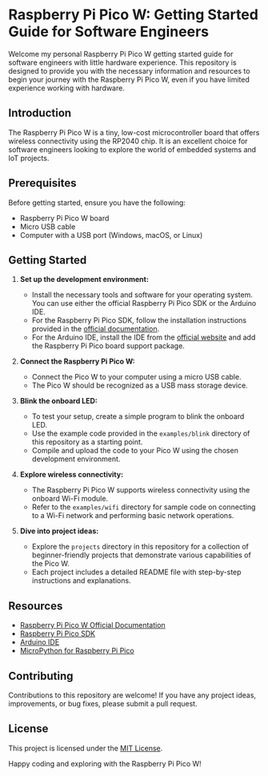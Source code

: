 # Raspberry Pi Pico W: Getting Started Guide for Software Engineers

Welcome my personal Raspberry Pi Pico W getting started guide for software engineers with little hardware experience. This repository is designed to provide you with the necessary information and resources to begin your journey with the Raspberry Pi Pico W, even if you have limited experience working with hardware.

## Introduction

The Raspberry Pi Pico W is a tiny, low-cost microcontroller board that offers wireless connectivity using the RP2040 chip. It is an excellent choice for software engineers looking to explore the world of embedded systems and IoT projects.

## Prerequisites

Before getting started, ensure you have the following:

- Raspberry Pi Pico W board
- Micro USB cable
- Computer with a USB port (Windows, macOS, or Linux)

## Getting Started

1. **Set up the development environment:**

   - Install the necessary tools and software for your operating system. You can use either the official Raspberry Pi Pico SDK or the Arduino IDE.
   - For the Raspberry Pi Pico SDK, follow the installation instructions provided in the [official documentation](https://datasheets.raspberrypi.org/pico/getting-started-with-pico.pdf).
   - For the Arduino IDE, install the IDE from the [official website](https://www.arduino.cc/en/software) and add the Raspberry Pi Pico board support package.

2. **Connect the Raspberry Pi Pico W:**

   - Connect the Pico W to your computer using a micro USB cable.
   - The Pico W should be recognized as a USB mass storage device.

3. **Blink the onboard LED:**

   - To test your setup, create a simple program to blink the onboard LED.
   - Use the example code provided in the `examples/blink` directory of this repository as a starting point.
   - Compile and upload the code to your Pico W using the chosen development environment.

4. **Explore wireless connectivity:**

   - The Raspberry Pi Pico W supports wireless connectivity using the onboard Wi-Fi module.
   - Refer to the `examples/wifi` directory for sample code on connecting to a Wi-Fi network and performing basic network operations.

5. **Dive into project ideas:**
   - Explore the `projects` directory in this repository for a collection of beginner-friendly projects that demonstrate various capabilities of the Pico W.
   - Each project includes a detailed README file with step-by-step instructions and explanations.

## Resources

- [Raspberry Pi Pico W Official Documentation](https://www.raspberrypi.org/documentation/microcontrollers/raspberry-pi-pico.html)
- [Raspberry Pi Pico SDK](https://datasheets.raspberrypi.org/pico/raspberry-pi-pico-c-sdk.pdf)
- [Arduino IDE](https://www.arduino.cc/en/software)
- [MicroPython for Raspberry Pi Pico](https://www.raspberrypi.org/documentation/microcontrollers/micropython.html)

## Contributing

Contributions to this repository are welcome! If you have any project ideas, improvements, or bug fixes, please submit a pull request.

## License

This project is licensed under the [MIT License](LICENSE).

Happy coding and exploring with the Raspberry Pi Pico W!
